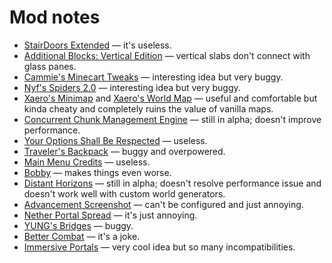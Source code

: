 # Mod notes

- [StairDoors Extended](https://modrinth.com/mod/stairdoors-extended)
  &mdash; it's useless.
- [Additional Blocks: Vertical Edition](https://modrinth.com/mod/additional-blocks-vertical-edition)
  &mdash; vertical slabs don't connect with glass panes.
- [Cammie's Minecart Tweaks](https://modrinth.com/mod/cammies-minecart-tweaks)
  &mdash; interesting idea but very buggy.
- [Nyf's Spiders 2.0](https://modrinth.com/mod/nyfs-spiders)
  &mdash; interesting idea but very buggy.
- [Xaero's Minimap](https://modrinth.com/mod/xaeros-minimap) and [Xaero's World Map](https://www.modrinth.com/mod/xaeros-world-map)
  &mdash; useful and comfortable but kinda cheaty and completely ruins the value of vanilla maps.
- [Concurrent Chunk Management Engine](https://modrinth.com/mod/c2me-fabric)
  &mdash; still in alpha; doesn't improve performance.
- [Your Options Shall Be Respected](https://modrinth.com/mod/yosbr)
  &mdash; useless.
- [Traveler's Backpack](https://modrinth.com/mod/travelersbackpack)
  &mdash; buggy and overpowered.
- [Main Menu Credits](https://modrinth.com/mod/main-menu-credits)
  &mdash; useless.
- [Bobby](https://modrinth.com/mod/bobby)
  &mdash; makes things even worse.
- [Distant Horizons](https://modrinth.com/mod/distanthorizons)
  &mdash; still in alpha; doesn't resolve performance issue and doesn't work well with custom world generators.
- [Advancement Screenshot](https://modrinth.com/mod/advancement-screenshot)
  &mdash; can't be configured and just annoying.
- [Nether Portal Spread](https://modrinth.com/mod/nether-portal-spread)
  &mdash; it's just annoying.
- [YUNG's Bridges](https://www.curseforge.com/minecraft/mc-mods/yungs-bridges-fabric)
  &mdash; buggy.
- [Better Combat](https://modrinth.com/mod/better-combat)
  &mdash; it's a joke.
- [Immersive Portals](https://modrinth.com/mod/immersiveportals)
  &mdash; very cool idea but so many incompatibilities.
